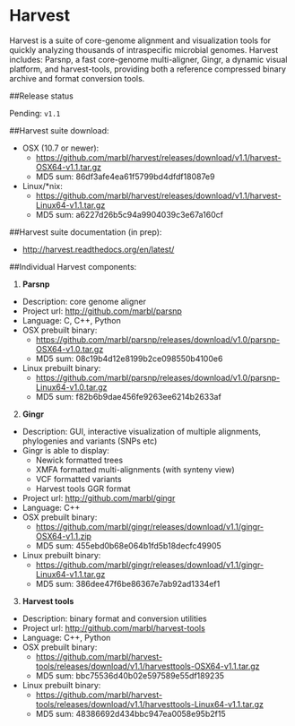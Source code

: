 
Harvest
======= 

Harvest is a suite of core-genome alignment and
visualization tools for quickly analyzing thousands of intraspecific
microbial genomes. Harvest includes: Parsnp, a fast core-genome
multi-aligner, Gingr, a dynamic visual platform, and harvest-tools, providing both a reference compressed binary archive and format conversion tools. 

##Release status

Pending: `v1.1`

##Harvest suite download:

* OSX (10.7 or newer): 
   * https://github.com/marbl/harvest/releases/download/v1.1/harvest-OSX64-v1.1.tar.gz
   * MD5 sum: 86df3afe4ea61f5799bd4dfdf18087e9
* Linux/*nix:
   * https://github.com/marbl/harvest/releases/download/v1.1/harvest-Linux64-v1.1.tar.gz
   * MD5 sum: a6227d26b5c94a9904039c3e67a160cf

##Harvest suite documentation (in prep):

* http://harvest.readthedocs.org/en/latest/

##Individual Harvest components:

1. **Parsnp**
  * Description: core genome aligner
  * Project url: http://github.com/marbl/parsnp
  * Language: C, C++, Python
  * OSX prebuilt binary: 
     * https://github.com/marbl/parsnp/releases/download/v1.0/parsnp-OSX64-v1.0.tar.gz
     * MD5 sum: 08c19b4d12e8199b2ce098550b4100e6
  * Linux prebuilt binary: 
     * https://github.com/marbl/parsnp/releases/download/v1.0/parsnp-Linux64-v1.0.tar.gz
     * MD5 sum: f82b6b9dae456fe9263ee6214b2633af

2. **Gingr**
  * Description: GUI, interactive visualization of multiple alignments, phylogenies and variants (SNPs etc)
  * Gingr is able to display:
     * Newick formatted trees
     * XMFA formatted multi-alignments (with synteny view)
     * VCF formatted variants
     * Harvest tools GGR format
  * Project url: http://github.com/marbl/gingr
  * Language: C++
  * OSX prebuilt binary: 
     * https://github.com/marbl/gingr/releases/download/v1.1/gingr-OSX64-v1.1.zip
     * MD5 sum: 455ebd0b68e064b1fd5b18decfc49905
  * Linux prebuilt binary: 
     * https://github.com/marbl/gingr/releases/download/v1.1/gingr-Linux64-v1.1.tar.gz
     * MD5 sum: 386dee47f6be86367e7ab92ad1334ef1

3. **Harvest tools**
  * Description: binary format and conversion utilities
  * Project url: http://github.com/marbl/harvest-tools
  * Language: C++, Python
  * OSX prebuilt binary: 
     * https://github.com/marbl/harvest-tools/releases/download/v1.1/harvesttools-OSX64-v1.1.tar.gz
     * MD5 sum: bbc75536d40b02e597589e55df189235
  * Linux prebuilt binary: 
     * https://github.com/marbl/harvest-tools/releases/download/v1.1/harvesttools-Linux64-v1.1.tar.gz
     * MD5 sum: 48386692d434bbc947ea0058e95b2f15

